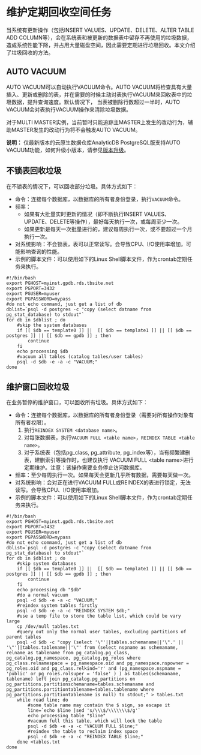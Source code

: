 # 维护定期回收空间任务

当系统有更新操作（包括INSERT VALUES、UPDATE、DELETE、ALTER TABLE ADD COLUMN等），会在系统表和被更新的数据表中留存不再使用的垃圾数据，造成系统性能下降，并占用大量磁盘空间，因此需要定期进行垃圾回收。本文介绍了垃圾回收的方法。

## AUTO VACUUM

AUTO VACUUM可以自动执行VACUUM命令。AUTO VACUUM将检查具有大量插入、更新或删除的表，并在需要的时候主动对表执行VACUUM来回收表中的垃圾数据，提升查询速度。默认情况下， 当表被删除行数超过一半时，AUTO VACUUM会对表执行VACUUM操作来清除垃圾数据。

对于MULTI MASTER实例，当前暂时只能追踪主MASTER上发生的改动行为，辅助MASTER发生的改动行为将不会触发AUTO VACUUM。

**说明：** 仅最新版本的云原生数据仓库AnalyticDB PostgreSQL版支持AUTO VACUUM功能，如何升级小版本，请参见[版本升级](/cn.zh-CN/实例管理/版本管理/版本升级.md)。

## 不锁表回收垃圾

在不锁表的情况下，可以回收部分垃圾。具体方式如下：

-   命令：连接每个数据库，以数据库的所有者身份登录，执行`VACUUM`命令。
-   频率：
    -   如果有大批量实时更新的情况（即不断执行INSERT VALUES、UPDATE、DELETE等操作），最好每天执行一次，或每周至少一次。
    -   如果更新是每天一次批量进行的，建议每周执行一次，或不要超过一个月执行一次。
-   对系统影响：不会锁表，表可以正常读写。会导致CPU、I/O使用率增加，可能影响查询的性能。
-   示例的脚本文件：可以使用如下的Linux Shell脚本文件，作为crontab定期任务来执行。

```
#!/bin/bash
export PGHOST=myinst.gpdb.rds.tbsite.net
export PGPORT=3432
export PGUSER=myuser
export PGPASSWORD=mypass
#do not echo command, just get a list of db
dblist=`psql -d postgres -c "copy (select datname from pg_stat_database) to stdout"`
for db in $dblist ; do
    #skip the system databases
    if [[ $db == template0 ]] ||  [[ $db == template1 ]] || [[ $db == postgres ]] || [[ $db == gpdb ]] ; then
        continue
    fi
    echo processing $db
    #vacuum all tables (catalog tables/user tables)
    psql -d $db -e -a -c "VACUUM;"
done
```

## 维护窗口回收垃圾

在业务暂停的维护窗口，可以回收所有垃圾。具体方式如下：

-   命令：连接每个数据库，以数据库的所有者身份登录（需要对所有操作对象有所有者权限）。
    1.  执行`REINDEX SYSTEM <database name>`。
    2.  对每张数据表，执行`VACUUM FULL <table name>`，`REINDEX TABLE <table name>`。
    3.  对于系统表（包括pg\_class, pg\_attribute, pg\_index等），当有频繁建删表，建删索引等操作时，也建议执行 VACUUM FULL <table name\>进行定期维护。注意：该操作需要业务停止访问数据库。
-   频率：至少每周执行一次。如果每天会更新几乎所有数据，需要每天做一次。
-   对系统影响：会对正在进行VACUUM FULL或REINDEX的表进行锁定，无法读写。会导致CPU、I/O使用率增加。
-   示例的脚本文件：可以使用如下的Linux Shell脚本文件，作为crontab定期任务来执行。

```
#!/bin/bash
export PGHOST=myinst.gpdb.rds.tbsite.net
export PGPORT=3432
export PGUSER=myuser
export PGPASSWORD=mypass
#do not echo command, just get a list of db
dblist=`psql -d postgres -c "copy (select datname from pg_stat_database) to stdout"`
for db in $dblist ; do
    #skip system databases
    if [[ $db == template0 ]] ||  [[ $db == template1 ]] || [[ $db == postgres ]] || [[ $db == gpdb ]] ; then
        continue
    fi
    echo processing db "$db"
    #do a normal vacuum
    psql -d $db -e -a -c "VACUUM;"
    #reindex system tables firstly
    psql -d $db -e -a -c "REINDEX SYSTEM $db;"
    #use a temp file to store the table list, which could be vary large
    cp /dev/null tables.txt
    #query out only the normal user tables, excluding partitions of parent tables
    psql -d $db -c "copy (select '\"'||tables.schemaname||'\".' || '\"'||tables.tablename||'\"' from (select nspname as schemaname, relname as tablename from pg_catalog.pg_class, pg_catalog.pg_namespace, pg_catalog.pg_roles where pg_class.relnamespace = pg_namespace.oid and pg_namespace.nspowner = pg_roles.oid and pg_class.relkind='r' and (pg_namespace.nspname = 'public' or pg_roles.rolsuper = 'false' ) ) as tables(schemaname, tablename) left join pg_catalog.pg_partitions on pg_partitions.partitionschemaname=tables.schemaname and pg_partitions.partitiontablename=tables.tablename where pg_partitions.partitiontablename is null) to stdout;" > tables.txt
    while read line; do
        #some table name may contain the $ sign, so escape it
        line=`echo $line |sed 's/\\\$/\\\\\\\$/g'`
        echo processing table "$line"
        #vacuum full this table, which will lock the table
        psql -d $db -e -a -c "VACUUM FULL $line;"
        #reindex the table to reclaim index space
        psql -d $db -e -a -c "REINDEX TABLE $line;"
    done <tables.txt
done
```

